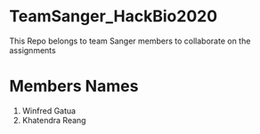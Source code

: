 # TeamSanger_HackBio2020
This Repo belongs to team Sanger members to collaborate on the assignments


# Members Names

1. Winfred Gatua
2. Khatendra Reang

